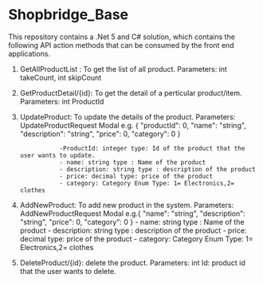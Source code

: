 # Shopbridge_Base
This repository contains a .Net 5 and C# solution, which contains the following API action methods that can be consumed by the front end applications.
1. GetAllProductList : To get the list of all product. Parameters: int takeCount, int skipCount
2. GetProductDetail/{id}: To get the detail of a perticular product/item. Parameters: int ProductId
3. UpdateProduct: To update the details of the product. Parameters: UpdateProductRequest Modal
            e.g. {
                    "productId": 0,
                    "name": "string",
                    "description": "string",
                    "price": 0,
                    "category": 0
                  }
                  
                  -ProductId: integer type: Id of the product that the user wants to update.
                  - name: string type : Name of the product
                  - description: string type : description of the product
                  - price: decimal type: price of the product
                  - category: Category Enum Type: 1= Electronics,2= clothes
4. AddNewProduct: To add new product in the system. Parameters: AddNewProductRequest Modal 
        e.g.{
              "name": "string",
              "description": "string",
              "price": 0,
              "category": 0
            }
            - name: string type : Name of the product
            - description: string type : description of the product
            - price: decimal type: price of the product
            - category: Category Enum Type: 1= Electronics,2= clothes
5. DeleteProduct/{id}: delete the product. Parameters: int Id: product id that the user wants to delete.
